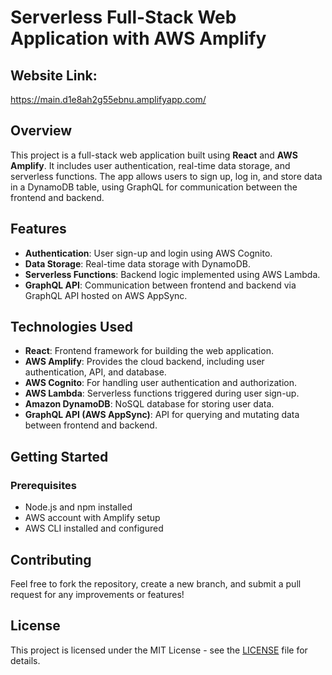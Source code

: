 # Serverless Full-Stack Web Application with AWS Amplify

## Website Link:
https://main.d1e8ah2g55ebnu.amplifyapp.com/

## Overview
This project is a full-stack web application built using **React** and **AWS Amplify**. It includes user authentication, real-time data storage, and serverless functions. The app allows users to sign up, log in, and store data in a DynamoDB table, using GraphQL for communication between the frontend and backend.

## Features
- **Authentication**: User sign-up and login using AWS Cognito.
- **Data Storage**: Real-time data storage with DynamoDB.
- **Serverless Functions**: Backend logic implemented using AWS Lambda.
- **GraphQL API**: Communication between frontend and backend via GraphQL API hosted on AWS AppSync.

## Technologies Used
- **React**: Frontend framework for building the web application.
- **AWS Amplify**: Provides the cloud backend, including user authentication, API, and database.
- **AWS Cognito**: For handling user authentication and authorization.
- **AWS Lambda**: Serverless functions triggered during user sign-up.
- **Amazon DynamoDB**: NoSQL database for storing user data.
- **GraphQL API (AWS AppSync)**: API for querying and mutating data between frontend and backend.

## Getting Started

### Prerequisites
- Node.js and npm installed
- AWS account with Amplify setup
- AWS CLI installed and configured



## Contributing
Feel free to fork the repository, create a new branch, and submit a pull request for any improvements or features!

## License
This project is licensed under the MIT License - see the [LICENSE](LICENSE) file for details.

